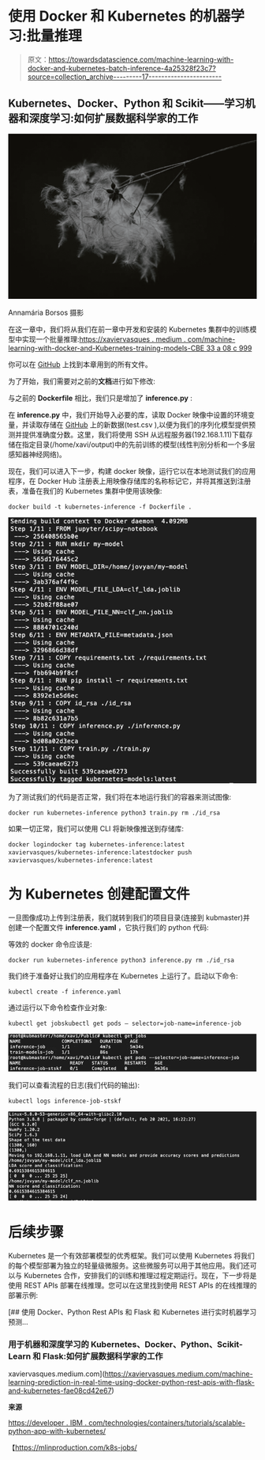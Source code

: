 # 使用 Docker 和 Kubernetes 的机器学习:批量推理

> 原文：<https://towardsdatascience.com/machine-learning-with-docker-and-kubernetes-batch-inference-4a25328f23c7?source=collection_archive---------17----------------------->

## Kubernetes、Docker、Python 和 Scikit——学习机器和深度学习:如何扩展数据科学家的工作

![](img/e1f33225e5f6f1f0c3499352144f5fc0.png)

Annamária Borsos 摄影

在这一章中，我们将从我们在前一章中开发和安装的 Kubernetes 集群中的训练模型中实现一个批量推理:[https://xaviervasques . medium . com/machine-learning-with-docker-and-Kubernetes-training-models-CBE 33 a 08 c 999](https://xaviervasques.medium.com/machine-learning-with-docker-and-kubernetes-training-models-cbe33a08c999)

你可以在 [GitHub](https://github.com/xaviervasques/kubernetes.git) 上找到本章用到的所有文件。

为了开始，我们需要对之前的**文档**进行如下修改:

与之前的 **Dockerfile** 相比，我们只是增加了 **inference.py** :

在 **inference.py** 中，我们开始导入必要的库，读取 Docker 映像中设置的环境变量，并读取存储在 [GitHub](https://raw.githubusercontent.com/xaviervasques/kubernetes/main/test.csv) 上的新数据(test.csv ),以便为我们的序列化模型提供预测并提供准确度分数。这里，我们将使用 SSH 从远程服务器(192.168.1.11)下载存储在指定目录(/home/xavi/output)中的先前训练的模型(线性判别分析和一个多层感知器神经网络)。

现在，我们可以进入下一步，构建 docker 映像，运行它以在本地测试我们的应用程序，在 Docker Hub 注册表上用映像存储库的名称标记它，并将其推送到注册表，准备在我们的 Kubernetes 集群中使用该映像:

```
docker build -t kubernetes-inference -f Dockerfile .
```

![](img/9d0d443c319c8188886eefd891d8a669.png)

为了测试我们的代码是否正常，我们将在本地运行我们的容器来测试图像:

```
docker run kubernetes-inference python3 train.py rm ./id_rsa
```

如果一切正常，我们可以使用 CLI 将新映像推送到存储库:

```
docker logindocker tag kubernetes-inference:latest xaviervasques/kubernetes-inference:latestdocker push xaviervasques/kubernetes-inference:latest
```

# 为 Kubernetes 创建配置文件

一旦图像成功上传到注册表，我们就转到我们的项目目录(连接到 kubmaster)并创建一个配置文件 **inference.yaml** ，它执行我们的 python 代码:

等效的 docker 命令应该是:

```
docker run kubernetes-inference python3 inference.py rm ./id_rsa
```

我们终于准备好让我们的应用程序在 Kubernetes 上运行了。启动以下命令:

```
kubectl create -f inference.yaml
```

通过运行以下命令检查作业对象:

```
kubectl get jobskubectl get pods — selector=job-name=inference-job
```

![](img/733df19f2f8cd5a25b52d404943c5cc3.png)

我们可以查看流程的日志(我们代码的输出):

```
kubectl logs inference-job-stskf
```

![](img/c644910aa85dbabad74bb2a68d780c08.png)

# 后续步骤

Kubernetes 是一个有效部署模型的优秀框架。我们可以使用 Kubernetes 将我们的每个模型部署为独立的轻量级微服务。这些微服务可以用于其他应用。我们还可以与 Kubernetes 合作，安排我们的训练和推理过程定期运行。现在，下一步将是使用 REST APIs 部署在线推理。您可以在这里找到使用 REST APIs 的在线推理的部署示例:

[](https://xaviervasques.medium.com/machine-learning-prediction-in-real-time-using-docker-python-rest-apis-with-flask-and-kubernetes-fae08cd42e67) [## 使用 Docker、Python Rest APIs 和 Flask 和 Kubernetes 进行实时机器学习预测…

### 用于机器和深度学习的 Kubernetes、Docker、Python、Scikit-Learn 和 Flask:如何扩展数据科学家的工作

xaviervasques.medium.com](https://xaviervasques.medium.com/machine-learning-prediction-in-real-time-using-docker-python-rest-apis-with-flask-and-kubernetes-fae08cd42e67) 

**来源**

[https://developer . IBM . com/technologies/containers/tutorials/scalable-python-app-with-kubernetes/](https://developer.ibm.com/technologies/containers/tutorials/scalable-python-app-with-kubernetes/)

【https://mlinproduction.com/k8s-jobs/ 